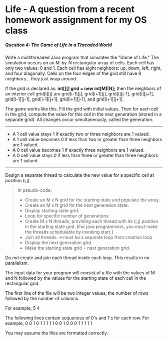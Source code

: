 # Life - A question from a recent homework assignment for my OS class

##### Question 4: The Game of Life in a Threaded World

Write a multithreaded Java program that simulates the "Game of Life." The simulation occurs on an M-by-N rectangular array of cells. Each cell has only two values: 0 and 1. Each cell has eight neighbors: up, down, left, right, and four diagonally. Cells on the four edges of the grid still have 8 neighbors… they just wrap around. 

If the grid is declared as: **int[][] grid = new int[M][N];** then the neighbors of an interior cell grid[i][j] are grid[i-1][j], grid[i+1][j], grid[i][j-1], grid[i][j+1], grid[i-1][j-1], grid[i-1][j+1], grid[i+1][j-1], and grid[i+1][j+1].

The game works like this. Fill the grid with initial values. Then for each cell in the grid, compute the value for this cell in the next generation (stored in a separate grid). All changes occur simultaneously, called the generation.

---

- A 1 cell value stays 1 if exactly two or three neighbors are 1 valued.
- A 1 cell value becomes 0 if less than two or greater than three neighbors are 1 valued.
- A 0 cell value becomes 1 if exactly three neighbors are 1 valued.
- A 0 cell value stays 0 if less than three or greater than three neighbors are 1 valued.

---

Design a separate thread to calculate the new value for a specific cell at position (i,j).

> In pseudo-code:
> - Create an M x N grid for the starting state and populate the array.
> - Create an M x N grid for the next generation state.
> - Display starting state grid.
> - Loop for specific number of generations:
> - Create M x N threads, providing each thread with its (i,j) position in the starting state 
    grid. [For java programmers, you must make the threads schedulable by invoking start.]
> - Join all threads. <-must be a separate loop from creation loop
> - Display the next generation grid.
> - Make the starting state grid = next generation grid.

Do *not* create and join each thread inside each loop. This results in no parallelism.

The input data for your program will consist of a file with the values of M and N followed by the values for the starting state of each cell in the rectangular grid.

The first line of the file will be two integer values, the number of rows followed by the number of columns. 

For example, 5 4

The following lines contain sequences of 0's and 1's for each row. For example,
0 0 1 0
1 1 1 1
1 0 0 1
0 0 0 1
1 1 1 1

You may assume the files are formatted correctly. 
